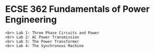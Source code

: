 # ECSE 362 Fundamentals of Power Engineering 
    <br> Lab 1: Three Phase Circuits and Power
    <br> Lab 2: AC Power Transmission 
    <br> Lab 3: The Power Transformer
    <br> Lab 4: The Synchronous Machine
